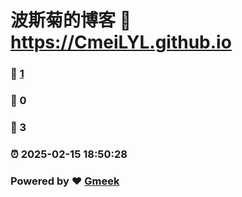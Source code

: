 # 波斯菊的博客 :link: https://CmeiLYL.github.io 
### :page_facing_up: [1](https://CmeiLYL.github.io/tag.html) 
### :speech_balloon: 0 
### :hibiscus: 3 
### :alarm_clock: 2025-02-15 18:50:28 
### Powered by :heart: [Gmeek](https://github.com/Meekdai/Gmeek)
